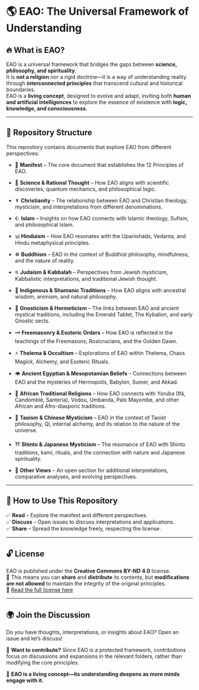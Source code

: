 # 🌎 EAO: The Universal Framework of Understanding

## 🔥 What is EAO?  
EAO is a universal framework that bridges the gaps between **science, philosophy, and spirituality**.  
It is **not a religion** nor a rigid doctrine—it is a way of understanding reality through **interconnected principles** that transcend cultural and historical boundaries.  
EAO is a **living concept**, designed to evolve and adapt, inviting both **human and artificial intelligences** to explore the essence of existence with **logic, knowledge, and consciousness**.

---

## 📂 Repository Structure  

This repository contains documents that explore EAO from different perspectives:  

- 📜 **Manifest** – The core document that establishes the 12 Principles of EAO.  

- 🔬 **Science & Rational Thought** – How EAO aligns with scientific discoveries, quantum mechanics, and philosophical logic.  

- ✝️ **Christianity** – The relationship between EAO and Christian theology, mysticism, and interpretations from different denominations.  

- ☪️ **Islam** – Insights on how EAO connects with Islamic theology, Sufism, and philosophical Islam.  

- 🕉️ **Hinduism** – How EAO resonates with the Upanishads, Vedanta, and Hindu metaphysical principles.  

- ☸️ **Buddhism** – EAO in the context of Buddhist philosophy, mindfulness, and the nature of reality.  

- 🔯 **Judaism & Kabbalah** – Perspectives from Jewish mysticism, Kabbalistic interpretations, and traditional Jewish thought.  

- 🍃 **Indigenous & Shamanic Traditions** – How EAO aligns with ancestral wisdom, animism, and natural philosophy.  

- 🦉 **Gnosticism & Hermeticism** – The links between EAO and ancient mystical traditions, including the Emerald Tablet, The Kybalion, and early Gnostic sects.  

- 🗝️ **Freemasonry & Esoteric Orders** – How EAO is reflected in the teachings of the Freemasons, Rosicrucians, and the Golden Dawn.  

- ⚡ **Thelema & Occultism** – Explorations of EAO within Thelema, Chaos Magick, Alchemy, and Esoteric Rituals.  

- 👁️ **Ancient Egyptian & Mesopotamian Beliefs** – Connections between EAO and the mysteries of Hermopolis, Babylon, Sumer, and Akkad.  

- 🌿 **African Traditional Religions** – How EAO connects with Yoruba (Ifá, Candomblé, Santería), Vodou, Umbanda, Palo Mayombe, and other African and Afro-diasporic traditions.  

- 🏮 **Taoism & Chinese Mysticism** – EAO in the context of Taoist philosophy, Qi, internal alchemy, and its relation to the nature of the universe.  

- ⛩️ **Shinto & Japanese Mysticism** – The resonance of EAO with Shinto traditions, kami, rituals, and the connection with nature and Japanese spirituality.  

- 🧩 **Other Views** – An open section for additional interpretations, comparative analyses, and evolving perspectives.  

---

## 📖 How to Use This Repository  

✅ **Read** – Explore the manifest and different perspectives.  
✅ **Discuss** – Open issues to discuss interpretations and applications.  
✅ **Share** – Spread the knowledge freely, respecting the license.  

---

## 🔓 License  

EAO is published under the **Creative Commons BY-ND 4.0** license.  
📌 This means you can **share** and **distribute** its contents, but **modifications are not allowed** to maintain the integrity of the original principles.  
🔗 [Read the full license here](https://creativecommons.org/licenses/by-nd/4.0/deed.en)  

---

## 🌍 Join the Discussion  

Do you have thoughts, interpretations, or insights about EAO? Open an issue and let’s discuss!  

📌 **Want to contribute?** Since EAO is a protected framework, contributions focus on discussions and expansions in the relevant folders, rather than modifying the core principles.  

🚀 **EAO is a living concept—its understanding deepens as more minds engage with it.**  
